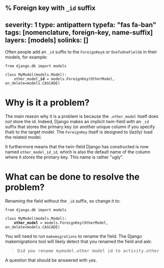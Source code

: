 % Foreign key with `_id` suffix
---
severity: 1
type: antipattern
typefa: "fas fa-ban"
tags: [nomenclature, foreign-key, name-suffix]
layers: [models]
solinks: []
---

Often people add an `_id` suffix to the `ForeignKey`s or `OneToOneField`s in
their models, for example:

<pre class="python"><code>from django.db import models

class MyModel(models.Model):
    other_model<b>_id</b> = models.ForeignKey(OtherModel, on_delete=models.CASCADE)</code></pre>

# Why is it a problem?

The main reason why it is a problem is because the `.other_model` itself does
*not* store the id. Indeed, Django makes an implicit *twin*-field with an `_id`
suffix that stores the primary key (or another unique column if you specify
that) to the target model. The `ForeignKey` itself is designed to (lazily) load
the related model.

It furthermore means that the twin-field Django has constructed is now named
`other_model_id_id`, which is also the default name of the column where it
stores the primary key. This name is rather "*ugly*".

# What can be done to resolve the problem?

Renaming the field without the `_id` suffix, so change it to:

<pre class="python"><code>from django.db import models

class MyModel(models.Model):
    <b>other_model</b> = models.ForeignKey(OtherModel, on_delete=models.CASCADE)</code></pre>

You will need to run `makemigrations` to rename the field. The Django
makemigrations tool will likely detect that you renamed the field and ask:

> <pre class="none">Did you rename mymodel.other_model_id to activity.other_model (a ForeignKey)? [y/N]</pre>

A question that should be answered with `y`es.
